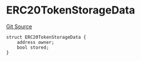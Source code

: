 # ERC20TokenStorageData
[Git Source](https://github.com-treasure/TreasureProject/spellcaster-facets/blob/e61aea147da628641c6f090a95c62cf081f729f5/src/StakingERC20.sol)


```solidity
struct ERC20TokenStorageData {
    address owner;
    bool stored;
}
```

